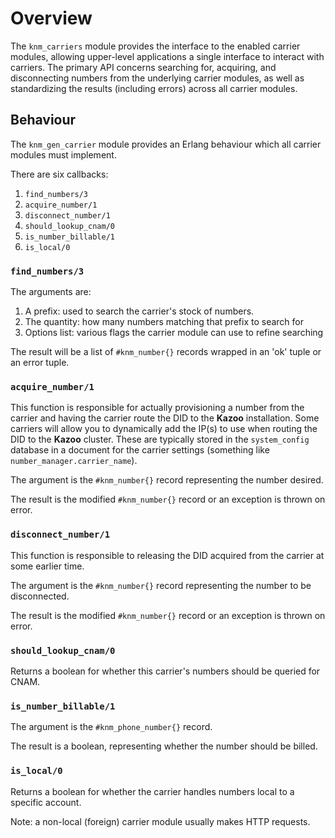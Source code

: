 # Overview

The `knm_carriers` module provides the interface to the enabled carrier modules, allowing upper-level applications a single interface to interact with carriers. The primary API concerns searching for, acquiring, and disconnecting numbers from the underlying carrier modules, as well as standardizing the results (including errors) across all carrier modules.

## Behaviour

The `knm_gen_carrier` module provides an Erlang behaviour which all carrier modules must implement.

There are six callbacks:

1. `find_numbers/3`
2. `acquire_number/1`
3. `disconnect_number/1`
4. `should_lookup_cnam/0`
5. `is_number_billable/1`
6. `is_local/0`

### `find_numbers/3`

The arguments are:

1. A prefix: used to search the carrier's stock of numbers.
2. The quantity: how many numbers matching that prefix to search for
3. Options list: various flags the carrier module can use to refine searching

The result will be a list of `#knm_number{}` records wrapped in an 'ok' tuple or an error tuple.

### `acquire_number/1`

This function is responsible for actually provisioning a number from the carrier and having the carrier route the DID to the **Kazoo** installation.
Some carriers will allow you to dynamically add the IP(s) to use when routing the DID to the **Kazoo** cluster. These are typically stored in the `system_config` database in a document for the carrier settings (something like `number_manager.carrier_name`).

The argument is the `#knm_number{}` record representing the number desired.

The result is the modified `#knm_number{}` record or an exception is thrown on error.

### `disconnect_number/1`

This function is responsible to releasing the DID acquired from the carrier at some earlier time.

The argument is the `#knm_number{}` record representing the number to be disconnected.

The result is the modified `#knm_number{}` record or an exception is thrown on error.

### `should_lookup_cnam/0`

Returns a boolean for whether this carrier's numbers should be queried for CNAM.

### `is_number_billable/1`

The argument is the `#knm_phone_number{}` record.

The result is a boolean, representing whether the number should be billed.

### `is_local/0`

Returns a boolean for whether the carrier handles numbers local to a specific account.

Note: a non-local (foreign) carrier module usually makes HTTP requests.
